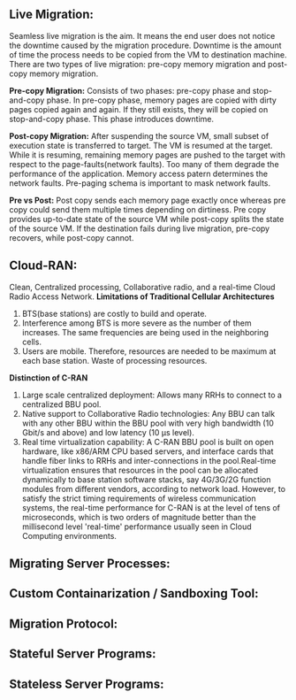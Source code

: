 ## Live Migration:
Seamless live migration is the aim. It means the end user does not notice the downtime caused by the migration procedure. Downtime is the amount of time the process needs to be copied from the VM to destination machine. There are two types of live migration: pre-copy memory migration and post-copy memory migration.

**Pre-copy Migration:** Consists of two phases: pre-copy phase and stop-and-copy phase. In pre-copy phase, memory pages are copied with dirty pages copied again and again. If they still exists, they will be copied on stop-and-copy phase. This phase introduces downtime. 

**Post-copy Migration:** After suspending the source VM, small subset of execution state is transferred to target. The VM is resumed at the target. While it is resuming, remaining memory pages are pushed to the target with respect to the page-faults(network faults). Too many of them degrade the performance of the application. Memory access patern determines the network faults. Pre-paging schema is important to mask network faults. 

**Pre vs Post:** Post copy sends each memory page exactly once whereas pre copy could send them multiple times depending on dirtiness. Pre copy provides up-to-date state of the source VM while post-copy splits the state of the source VM. If the destination fails during live migration, pre-copy recovers, while post-copy cannot. 

## Cloud-RAN:
Clean, Centralized processing, Collaborative radio, and a real-time Cloud Radio Access Network.
**Limitations of Traditional Cellular Architectures**
1. BTS(base stations) are costly to build and operate. 
2. Interference among BTS is more severe as the number of them increases. The same frequencies are being used in the neighboring cells.
3. Users are mobile. Therefore, resources are needed to be maximum at each base station. Waste of processing resources.

**Distinction of C-RAN**
1. Large scale centralized deployment: Allows many RRHs to connect to a centralized BBU pool.
2. Native support to Collaborative Radio technologies: Any BBU can talk with any other BBU within the BBU pool with very high bandwidth (10 Gbit/s and above) and low latency (10 μs level). 
3. Real time virtualization capability: A C-RAN BBU pool is built on open hardware, like x86/ARM CPU based servers, and interface cards that handle fiber links to RRHs and inter-connections in the pool.Real-time virtualization ensures that resources in the pool can be allocated dynamically to base station software stacks, say 4G/3G/2G function modules from different vendors, according to network load. However, to satisfy the strict timing requirements of wireless communication systems, the real-time performance for C-RAN is at the level of tens of microseconds, which is two orders of magnitude better than the millisecond level 'real-time' performance usually seen in Cloud Computing environments.

## Migrating Server Processes: 

## Custom Containarization / Sandboxing Tool:

## Migration Protocol: 

## Stateful Server Programs:

## Stateless Server Programs:

